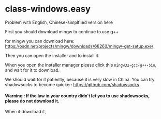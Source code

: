 # class-windows.easy


Problem with English, Chinese-simplflied version here

First you should download mingw to continue to use g++

for mingw you can download here: https://osdn.net/projects/mingw/downloads/68260/mingw-get-setup.exe/

Then you can open the installer and to install it.

When you open the installer manager please click this `mingw32-gcc-g++-bin`, and wait for it to download.

We should wait for it patiently, because it is very slow in China. You can try shadowsocks to become quicker: https://github.com/shadowsocks .

####  Warning : If the law in your country didn't let you to use shadowsocks, please do not download it.

When it download it, 
